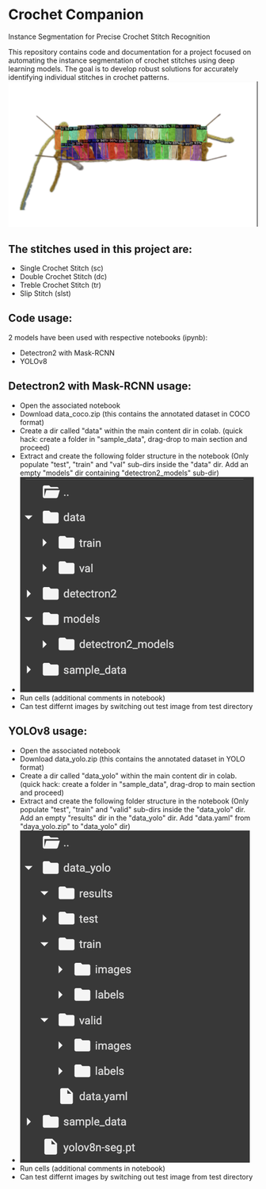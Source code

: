 # Crochet Companion
Instance Segmentation for Precise Crochet Stitch Recognition

This repository contains code and documentation for a project focused on automating the instance segmentation of crochet stitches using deep learning models. The goal is to develop robust solutions for accurately identifying individual stitches in crochet patterns. 
![Intro](/face.png)

## The stitches used in this project are:
- Single Crochet Stitch (sc)
- Double Crochet Stitch (dc)
- Treble Crochet Stitch (tr)
- Slip Stitch (slst)

## Code usage:
2 models have been used with respective notebooks (ipynb):
- Detectron2 with Mask-RCNN
- YOLOv8


## Detectron2 with Mask-RCNN usage:
- Open the associated notebook
- Download data_coco.zip (this contains the annotated dataset in COCO format)
- Create a dir called "data" within the main content dir in colab. (quick hack: create a folder in "sample_data", drag-drop to main section and proceed)
- Extract and create the following folder structure in the notebook (Only populate "test", "train" and "val" sub-dirs inside the "data" dir. Add an empty "models" dir containing "detectron2_models" sub-dir)
- ![Detectron2 File Structure](/detectron2_file_struct.png)
- Run cells (additional comments in notebook)
- Can test differnt images by switching out test image from test directory



## YOLOv8 usage:
- Open the associated notebook
- Download data_yolo.zip (this contains the annotated dataset in YOLO format)
- Create a dir called "data_yolo" within the main content dir in colab. (quick hack: create a folder in "sample_data", drag-drop to main section and proceed)
- Extract and create the following folder structure in the notebook (Only populate "test", "train" and "valid" sub-dirs inside the "data_yolo" dir. Add an empty "results" dir in the "data_yolo" dir. Add "data.yaml" from "daya_yolo.zip" to "data_yolo" dir)
- ![YOLOv8 File Structure](/yolov8_file_struct.png)
- Run cells (additional comments in notebook)
- Can test differnt images by switching out test image from test directory
